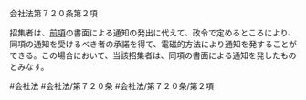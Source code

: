 会社法第７２０条第２項

招集者は、[前項](会社法＿＿＿＿第７２０条第１項)の書面による通知の発出に代えて、政令で定めるところにより、同項の通知を受けるべき者の承諾を得て、電磁的方法により通知を発することができる。この場合において、当該招集者は、同項の書面による通知を発したものとみなす。

#会社法
#会社法/第７２０条
#会社法/第７２０条/第２項
